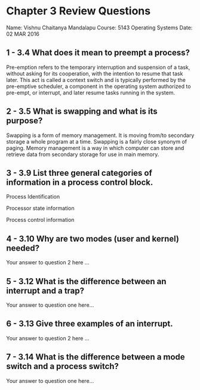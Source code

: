 # Chapter 3 Review Questions
Name: Vishnu Chaitanya Mandalapu
Course: 5143 Operating Systems
Date: 02 MAR 2016

## 1 - 3.4 What does it mean to preempt a process?

Pre-emption refers to the temporary interruption and suspension of a task, without asking for its cooperation, with the intention to resume that task later. This act is called a context switch and is typically performed by the pre-emptive scheduler, a component in the operating system authorized to pre-empt, or interrupt, and later resume tasks running in the system.


## 2 - 3.5 What is swapping and what is its purpose?

Swapping is a form of memory management. It is moving from/to secondary storage a whole program at a time. Swapping is a fairly close synonym of paging. Memory management is a way in which computer can store and retrieve data from secondary storage for use in main memory.


## 3 - 3.9 List three general categories of information in a process control block.

Process Identification

Processor state information

Process control information


## 4 - 3.10 Why are two modes (user and kernel) needed?

Your answer to question 2 here ...


## 5 - 3.12 What is the difference between an interrupt and a trap?

Your answer to question one here...


## 6 - 3.13 Give three examples of an interrupt.

Your answer to question 2 here ...


## 7 - 3.14 What is the difference between a mode switch and a process switch?

Your answer to question one here...
